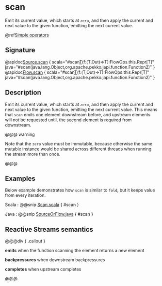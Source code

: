 # scan

Emit its current value, which starts at `zero`, and then apply the current and next value to the given function, emitting the next current value.

@ref[Simple operators](../index.md#simple-operators)

## Signature

@apidoc[Source.scan](Source) { scala="#scan[T](zero:T)(f:(T,Out)=&gt;T):FlowOps.this.Repr[T]" java="#scan(java.lang.Object,org.apache.pekko.japi.function.Function2)" }
@apidoc[Flow.scan](Flow) { scala="#scan[T](zero:T)(f:(T,Out)=&gt;T):FlowOps.this.Repr[T]" java="#scan(java.lang.Object,org.apache.pekko.japi.function.Function2)" }


## Description

Emit its current value, which starts at `zero`, and then apply the current and next value to the given function,
emitting the next current value. This means that `scan` emits one element downstream before, and upstream elements
will not be requested until, the second element is required from downstream.

@@@ warning

Note that the `zero` value must be immutable, because otherwise
the same mutable instance would be shared across different threads
when running the stream more than once.

@@@

## Examples

Below example demonstrates how `scan` is similar to `fold`, but it keeps value from every iteration.

Scala
:  @@snip [Scan.scala](/docs/src/test/scala/docs/stream/operators/sourceorflow/Scan.scala) { #scan }

Java
:  @@snip [SourceOrFlow.java](/docs/src/test/java/jdocs/stream/operators/SourceOrFlow.java) { #scan }

## Reactive Streams semantics

@@@div { .callout }

**emits** when the function scanning the element returns a new element

**backpressures** when downstream backpressures

**completes** when upstream completes

@@@
